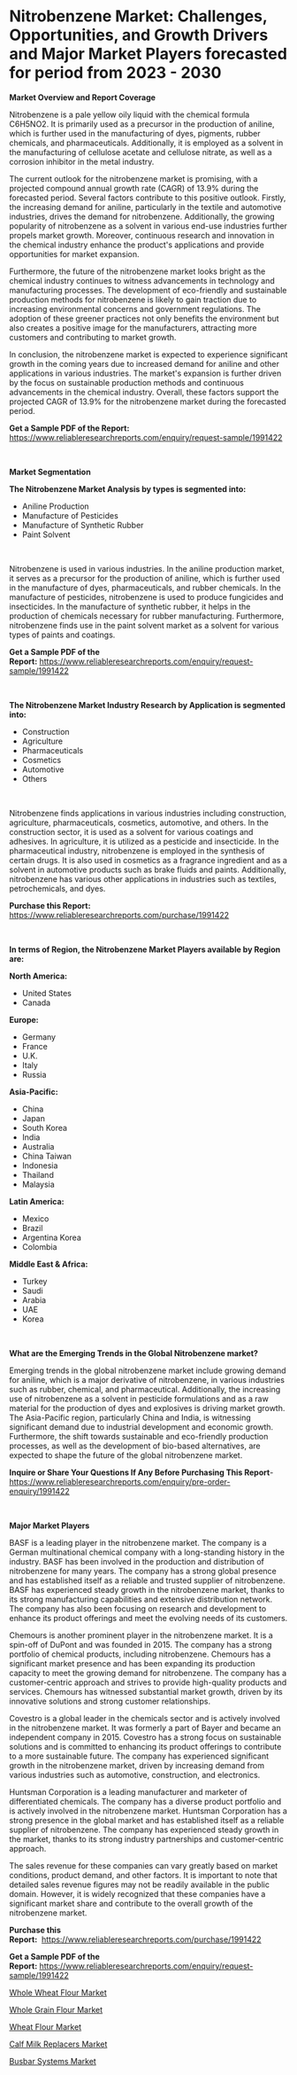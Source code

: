 <p><h1>Nitrobenzene Market: Challenges, Opportunities, and Growth Drivers and Major Market Players forecasted for period from 2023 - 2030</h1></p><p><strong>Market Overview and Report Coverage</strong></p>
<p><p>Nitrobenzene is a pale yellow oily liquid with the chemical formula C6H5NO2. It is primarily used as a precursor in the production of aniline, which is further used in the manufacturing of dyes, pigments, rubber chemicals, and pharmaceuticals. Additionally, it is employed as a solvent in the manufacturing of cellulose acetate and cellulose nitrate, as well as a corrosion inhibitor in the metal industry.</p><p>The current outlook for the nitrobenzene market is promising, with a projected compound annual growth rate (CAGR) of 13.9% during the forecasted period. Several factors contribute to this positive outlook. Firstly, the increasing demand for aniline, particularly in the textile and automotive industries, drives the demand for nitrobenzene. Additionally, the growing popularity of nitrobenzene as a solvent in various end-use industries further propels market growth. Moreover, continuous research and innovation in the chemical industry enhance the product's applications and provide opportunities for market expansion.</p><p>Furthermore, the future of the nitrobenzene market looks bright as the chemical industry continues to witness advancements in technology and manufacturing processes. The development of eco-friendly and sustainable production methods for nitrobenzene is likely to gain traction due to increasing environmental concerns and government regulations. The adoption of these greener practices not only benefits the environment but also creates a positive image for the manufacturers, attracting more customers and contributing to market growth.</p><p>In conclusion, the nitrobenzene market is expected to experience significant growth in the coming years due to increased demand for aniline and other applications in various industries. The market's expansion is further driven by the focus on sustainable production methods and continuous advancements in the chemical industry. Overall, these factors support the projected CAGR of 13.9% for the nitrobenzene market during the forecasted period.</p></p>
<p><strong>Get a Sample PDF of the Report:</strong> <a href="https://www.reliableresearchreports.com/enquiry/request-sample/1991422">https://www.reliableresearchreports.com/enquiry/request-sample/1991422</a></p>
<p>&nbsp;</p>
<p><strong>Market Segmentation</strong></p>
<p><strong>The Nitrobenzene Market Analysis by types is segmented into:</strong></p>
<p><ul><li>Aniline Production</li><li>Manufacture of Pesticides</li><li>Manufacture of Synthetic Rubber</li><li>Paint Solvent</li></ul></p>
<p>&nbsp;</p>
<p><p>Nitrobenzene is used in various industries. In the aniline production market, it serves as a precursor for the production of aniline, which is further used in the manufacture of dyes, pharmaceuticals, and rubber chemicals. In the manufacture of pesticides, nitrobenzene is used to produce fungicides and insecticides. In the manufacture of synthetic rubber, it helps in the production of chemicals necessary for rubber manufacturing. Furthermore, nitrobenzene finds use in the paint solvent market as a solvent for various types of paints and coatings.</p></p>
<p><strong>Get a Sample PDF of the Report:</strong>&nbsp;<a href="https://www.reliableresearchreports.com/enquiry/request-sample/1991422">https://www.reliableresearchreports.com/enquiry/request-sample/1991422</a></p>
<p>&nbsp;</p>
<p><strong>The Nitrobenzene Market Industry Research by Application is segmented into:</strong></p>
<p><ul><li>Construction</li><li>Agriculture</li><li>Pharmaceuticals</li><li>Cosmetics</li><li>Automotive</li><li>Others</li></ul></p>
<p>&nbsp;</p>
<p><p>Nitrobenzene finds applications in various industries including construction, agriculture, pharmaceuticals, cosmetics, automotive, and others. In the construction sector, it is used as a solvent for various coatings and adhesives. In agriculture, it is utilized as a pesticide and insecticide. In the pharmaceutical industry, nitrobenzene is employed in the synthesis of certain drugs. It is also used in cosmetics as a fragrance ingredient and as a solvent in automotive products such as brake fluids and paints. Additionally, nitrobenzene has various other applications in industries such as textiles, petrochemicals, and dyes.</p></p>
<p><strong>Purchase this Report:</strong>&nbsp; <a href="https://www.reliableresearchreports.com/purchase/1991422">https://www.reliableresearchreports.com/purchase/1991422</a></p>
<p>&nbsp;</p>
<p><strong>In terms of Region, the Nitrobenzene Market Players available by Region are:</strong></p>
<p>
    <p> <strong> North America: </strong>
        <ul>
            <li>United States</li>
            <li>Canada</li>
        </ul>
        </p> 
    <p> <strong> Europe: </strong>
        <ul>
            <li>Germany</li>
            <li>France</li>
            <li>U.K.</li>
            <li>Italy</li>
            <li>Russia</li>
        </ul>
        </p> 
    <p> <strong> Asia-Pacific: </strong>
        <ul>
            <li>China</li>
            <li>Japan</li>
            <li>South Korea</li>
            <li>India</li>
            <li>Australia</li>
            <li>China Taiwan</li>
            <li>Indonesia</li>
            <li>Thailand</li>
            <li>Malaysia</li>
        </ul>
        </p> 
    <p> <strong> Latin America: </strong>
        <ul>
            <li>Mexico</li>
            <li>Brazil</li>
            <li>Argentina Korea</li>
            <li>Colombia</li>
        </ul>
        </p> 
    <p> <strong> Middle East & Africa: </strong>
        <ul>
            <li>Turkey</li>
            <li>Saudi</li>
            <li>Arabia</li>
            <li>UAE</li>
            <li>Korea</li>
        </ul>
    </p>
    </p>
<p>&nbsp;</p>
<p><strong>What are the Emerging Trends in the Global Nitrobenzene market?</strong></p>
<p><p>Emerging trends in the global nitrobenzene market include growing demand for aniline, which is a major derivative of nitrobenzene, in various industries such as rubber, chemical, and pharmaceutical. Additionally, the increasing use of nitrobenzene as a solvent in pesticide formulations and as a raw material for the production of dyes and explosives is driving market growth. The Asia-Pacific region, particularly China and India, is witnessing significant demand due to industrial development and economic growth. Furthermore, the shift towards sustainable and eco-friendly production processes, as well as the development of bio-based alternatives, are expected to shape the future of the global nitrobenzene market.</p></p>
<p><strong>Inquire or Share Your Questions If Any Before Purchasing This Report</strong>- <a href="https://www.reliableresearchreports.com/enquiry/pre-order-enquiry/1991422">https://www.reliableresearchreports.com/enquiry/pre-order-enquiry/1991422</a></p>
<p>&nbsp;</p>
<p><strong>Major Market Players</strong></p>
<p><p>BASF is a leading player in the nitrobenzene market. The company is a German multinational chemical company with a long-standing history in the industry. BASF has been involved in the production and distribution of nitrobenzene for many years. The company has a strong global presence and has established itself as a reliable and trusted supplier of nitrobenzene. BASF has experienced steady growth in the nitrobenzene market, thanks to its strong manufacturing capabilities and extensive distribution network. The company has also been focusing on research and development to enhance its product offerings and meet the evolving needs of its customers. </p><p>Chemours is another prominent player in the nitrobenzene market. It is a spin-off of DuPont and was founded in 2015. The company has a strong portfolio of chemical products, including nitrobenzene. Chemours has a significant market presence and has been expanding its production capacity to meet the growing demand for nitrobenzene. The company has a customer-centric approach and strives to provide high-quality products and services. Chemours has witnessed substantial market growth, driven by its innovative solutions and strong customer relationships.</p><p>Covestro is a global leader in the chemicals sector and is actively involved in the nitrobenzene market. It was formerly a part of Bayer and became an independent company in 2015. Covestro has a strong focus on sustainable solutions and is committed to enhancing its product offerings to contribute to a more sustainable future. The company has experienced significant growth in the nitrobenzene market, driven by increasing demand from various industries such as automotive, construction, and electronics.</p><p>Huntsman Corporation is a leading manufacturer and marketer of differentiated chemicals. The company has a diverse product portfolio and is actively involved in the nitrobenzene market. Huntsman Corporation has a strong presence in the global market and has established itself as a reliable supplier of nitrobenzene. The company has experienced steady growth in the market, thanks to its strong industry partnerships and customer-centric approach.</p><p>The sales revenue for these companies can vary greatly based on market conditions, product demand, and other factors. It is important to note that detailed sales revenue figures may not be readily available in the public domain. However, it is widely recognized that these companies have a significant market share and contribute to the overall growth of the nitrobenzene market.</p></p>
<p><strong>Purchase this Report:</strong>&nbsp;&nbsp;<a href="https://www.reliableresearchreports.com/purchase/1991422">https://www.reliableresearchreports.com/purchase/1991422</a></p>
<p></p>
<p><strong>Get a Sample PDF of the Report:</strong>&nbsp;<a href="https://www.reliableresearchreports.com/enquiry/request-sample/1991422">https://www.reliableresearchreports.com/enquiry/request-sample/1991422</a></p>
<p><p><a href="https://medium.com/@mariliehowe/whole-wheat-flour-market-size-reveals-the-best-marketing-channels-in-global-industry-20413987dced">Whole Wheat Flour Market</a></p><p><a href="https://medium.com/@geoanderson1978/analyzing-whole-grain-flour-market-global-industry-perspective-and-forecast-2023-to-2030-9cf4d299bfa5">Whole Grain Flour Market</a></p><p><a href="https://medium.com/@caligoldner/wheat-flour-market-insights-into-market-cagr-market-trends-and-growth-strategies-ca51129392e0">Wheat Flour Market</a></p><p><a href="https://medium.com/@austynlemke1988/calf-milk-replacers-nbsp-market-focuses-on-market-share-size-and-projected-forecast-till-2030-6607f355d9a6">Calf Milk Replacers Market</a></p><p><a href="https://medium.com/@claudekunze/busbar-systems-market-analysis-its-cagr-market-segmentation-and-global-industry-overview-1734b81059f7">Busbar Systems Market</a></p></p>